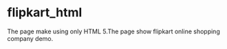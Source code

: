 # flipkart_html
The page make using  only HTML 5.The page show flipkart  online shopping company demo.
